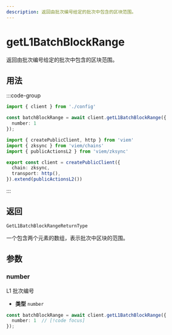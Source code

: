 ```yaml
---
description: 返回由批次编号给定的批次中包含的区块范围。
---
```


# getL1BatchBlockRange

返回由批次编号给定的批次中包含的区块范围。

## 用法

:::code-group

```ts [example.ts]
import { client } from './config'

const batchBlockRange = await client.getL1BatchBlockRange({
  number: 1
});
```

```ts [config.ts]
import { createPublicClient, http } from 'viem'
import { zksync } from 'viem/chains'
import { publicActionsL2 } from 'viem/zksync'

export const client = createPublicClient({
  chain: zksync,
  transport: http(),
}).extend(publicActionsL2())
```
:::

## 返回 

`GetL1BatchBlockRangeReturnType`

一个包含两个元素的数组，表示批次中区块的范围。

## 参数

### number

L1 批次编号

- **类型** `number`

```ts
const batchBlockRange = await client.getL1BatchBlockRange({
  number: 1  // [!code focus]
});
```